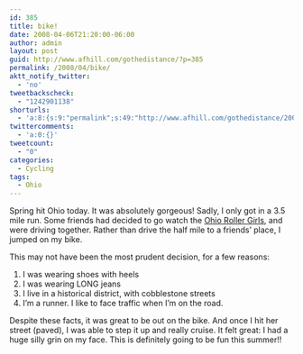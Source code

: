 ```yaml
---
id: 385
title: bike!
date: 2008-04-06T21:20:00-06:00
author: admin
layout: post
guid: http://www.afhill.com/gothedistance/?p=385
permalink: /2008/04/bike/
aktt_notify_twitter:
  - 'no'
tweetbackscheck:
  - "1242901138"
shorturls:
  - 'a:8:{s:9:"permalink";s:49:"http://www.afhill.com/gothedistance/2008/04/bike/";s:7:"tinyurl";s:25:"http://tinyurl.com/7qsugt";s:4:"isgd";s:17:"http://is.gd/grIs";s:5:"bitly";s:18:"http://bit.ly/QFsI";s:5:"snipr";s:22:"http://snipr.com/accy3";s:5:"snurl";s:22:"http://snurl.com/accy3";s:7:"snipurl";s:24:"http://snipurl.com/accy3";s:4:"trim";s:17:"http://tr.im/a3zh";}'
twittercomments:
  - 'a:0:{}'
tweetcount:
  - "0"
categories:
  - Cycling
tags:
  - Ohio
---
```

Spring hit Ohio today. It was absolutely gorgeous! Sadly, I only got in a 3.5 mile run. Some friends had decided to go watch the [Ohio Roller Girls](ohiorollergirls.com/), and were driving together. Rather than drive the half mile to a friends&#8217; place, I jumped on my bike.

This may not have been the most prudent decision, for a few reasons:

  1. I was wearing shoes with heels
  2. I was wearing LONG jeans
  3. I live in a historical district, with cobblestone streets
  4. I&#8217;m a runner. I like to face traffic when I&#8217;m on the road.

Despite these facts, it was great to be out on the bike. And once I hit her street (paved), I was able to step it up and really cruise. It felt great: I had a huge silly grin on my face. This is definitely going to be fun this summer!!